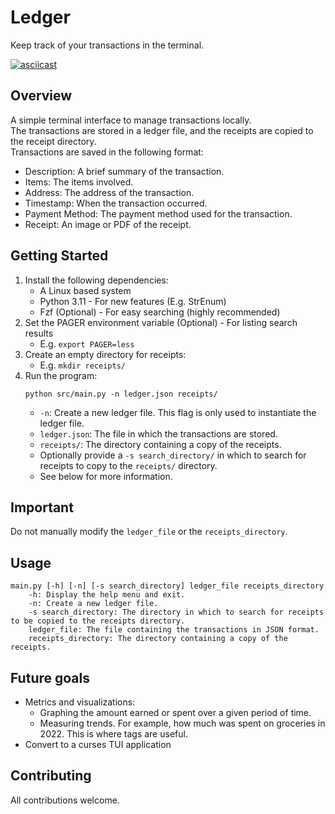 # Ledger

Keep track of your transactions in the terminal.

[![asciicast](https://asciinema.org/a/SIHDMTpd94tHlXmXdG6ulC4rZ.png)](https://asciinema.org/a/SIHDMTpd94tHlXmXdG6ulC4rZ)

## Overview
A simple terminal interface to manage transactions locally. \
The transactions are stored in a ledger file, and the receipts are copied to the receipt directory. \
Transactions are saved in the following format:
* Description: A brief summary of the transaction.
* Items: The items involved.
* Address: The address of the transaction.
* Timestamp: When the transaction occurred.
* Payment Method: The payment method used for the transaction.
* Receipt: An image or PDF of the receipt.

## Getting Started
1. Install the following dependencies:
    * A Linux based system
    * Python 3.11 - For new features (E.g. StrEnum)
    * Fzf (Optional) - For easy searching (highly recommended)
2. Set the PAGER environment variable (Optional) - For listing search results
    * E.g. `export PAGER=less`
3. Create an empty directory for receipts:
    * E.g. `mkdir receipts/`
4. Run the program:
    ```
    python src/main.py -n ledger.json receipts/
    ```
    * `-n`: Create a new ledger file. This flag is only used to instantiate the ledger file.
    * `ledger.json`: The file in which the transactions are stored.
    * `receipts/`: The directory containing a copy of the receipts.
    * Optionally provide a `-s search_directory/` in which to search for receipts to copy to the `receipts/` directory.
    * See below for more information.

## Important
Do not manually modify the `ledger_file` or the `receipts_directory`.
    
## Usage
```
main.py [-h] [-n] [-s search_directory] ledger_file receipts_directory
    -h: Display the help menu and exit.
    -n: Create a new ledger file.
    -s search_directory: The directory in which to search for receipts to be copied to the receipts directory.
    ledger_file: The file containing the transactions in JSON format.
    receipts_directory: The directory containing a copy of the receipts.
```

## Future goals
* Metrics and visualizations:
    * Graphing the amount earned or spent over a given period of time.
    * Measuring trends. For example, how much was spent on groceries in 2022. This is where tags are useful.
* Convert to a curses TUI application

## Contributing
All contributions welcome.
